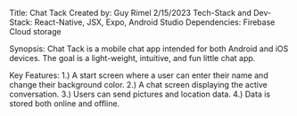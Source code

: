 Title: Chat Tack
Created by: Guy Rimel 2/15/2023
Tech-Stack and Dev-Stack: React-Native, JSX, Expo, Android Studio 
Dependencies: Firebase Cloud storage

Synopsis: Chat Tack is a mobile chat app intended for both Android and iOS devices. The goal is a light-weight, intuitive, and fun little chat app.

Key Features:
  1.) A start screen where a user can enter their name and change their background color.
  2.) A chat screen displaying the active conversation.
  3.) Users can send pictures and location data.
  4.) Data is stored both online and offline.
